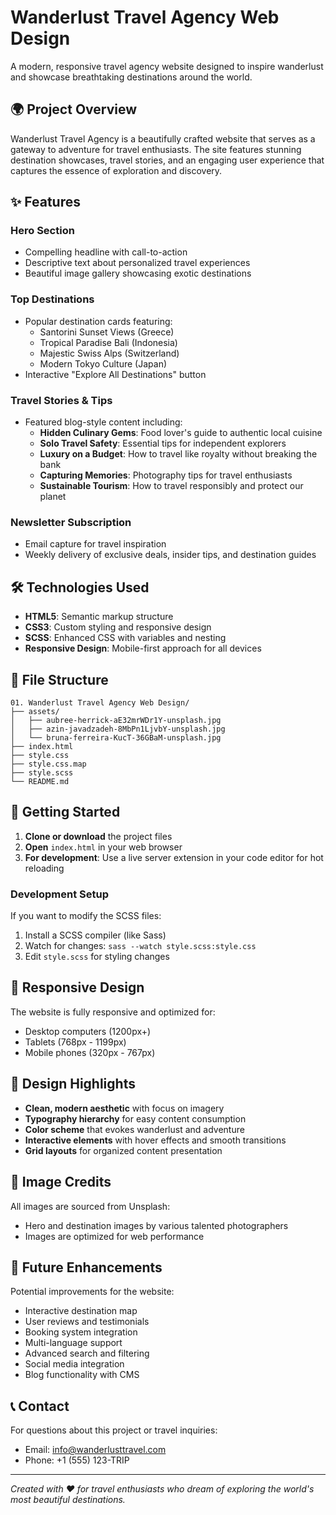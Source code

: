 # Wanderlust Travel Agency Web Design

A modern, responsive travel agency website designed to inspire wanderlust and showcase breathtaking destinations around the world.

## 🌍 Project Overview

Wanderlust Travel Agency is a beautifully crafted website that serves as a gateway to adventure for travel enthusiasts. The site features stunning destination showcases, travel stories, and an engaging user experience that captures the essence of exploration and discovery.

## ✨ Features

### Hero Section
- Compelling headline with call-to-action
- Descriptive text about personalized travel experiences
- Beautiful image gallery showcasing exotic destinations

### Top Destinations
- Popular destination cards featuring:
  - Santorini Sunset Views (Greece)
  - Tropical Paradise Bali (Indonesia)
  - Majestic Swiss Alps (Switzerland)
  - Modern Tokyo Culture (Japan)
- Interactive "Explore All Destinations" button

### Travel Stories & Tips
- Featured blog-style content including:
  - **Hidden Culinary Gems**: Food lover's guide to authentic local cuisine
  - **Solo Travel Safety**: Essential tips for independent explorers
  - **Luxury on a Budget**: How to travel like royalty without breaking the bank
  - **Capturing Memories**: Photography tips for travel enthusiasts
  - **Sustainable Tourism**: How to travel responsibly and protect our planet

### Newsletter Subscription
- Email capture for travel inspiration
- Weekly delivery of exclusive deals, insider tips, and destination guides

## 🛠 Technologies Used

- **HTML5**: Semantic markup structure
- **CSS3**: Custom styling and responsive design
- **SCSS**: Enhanced CSS with variables and nesting
- **Responsive Design**: Mobile-first approach for all devices

## 📁 File Structure

```
01. Wanderlust Travel Agency Web Design/
├── assets/
│   ├── aubree-herrick-aE32mrWDr1Y-unsplash.jpg
│   ├── azin-javadzadeh-8MbPn1LjvbY-unsplash.jpg
│   └── bruna-ferreira-KucT-36GBaM-unsplash.jpg
├── index.html
├── style.css
├── style.css.map
├── style.scss
└── README.md
```

## 🚀 Getting Started

1. **Clone or download** the project files
2. **Open** `index.html` in your web browser
3. **For development**: Use a live server extension in your code editor for hot reloading

### Development Setup

If you want to modify the SCSS files:

1. Install a SCSS compiler (like Sass)
2. Watch for changes: `sass --watch style.scss:style.css`
3. Edit `style.scss` for styling changes

## 📱 Responsive Design

The website is fully responsive and optimized for:
- Desktop computers (1200px+)
- Tablets (768px - 1199px)
- Mobile phones (320px - 767px)

## 🎨 Design Highlights

- **Clean, modern aesthetic** with focus on imagery
- **Typography hierarchy** for easy content consumption
- **Color scheme** that evokes wanderlust and adventure
- **Interactive elements** with hover effects and smooth transitions
- **Grid layouts** for organized content presentation

## 📸 Image Credits

All images are sourced from Unsplash:
- Hero and destination images by various talented photographers
- Images are optimized for web performance

## 🔮 Future Enhancements

Potential improvements for the website:
- Interactive destination map
- User reviews and testimonials
- Booking system integration
- Multi-language support
- Advanced search and filtering
- Social media integration
- Blog functionality with CMS

## 📞 Contact

For questions about this project or travel inquiries:
- Email: info@wanderlusttravel.com
- Phone: +1 (555) 123-TRIP

---

*Created with ❤️ for travel enthusiasts who dream of exploring the world's most beautiful destinations.*
